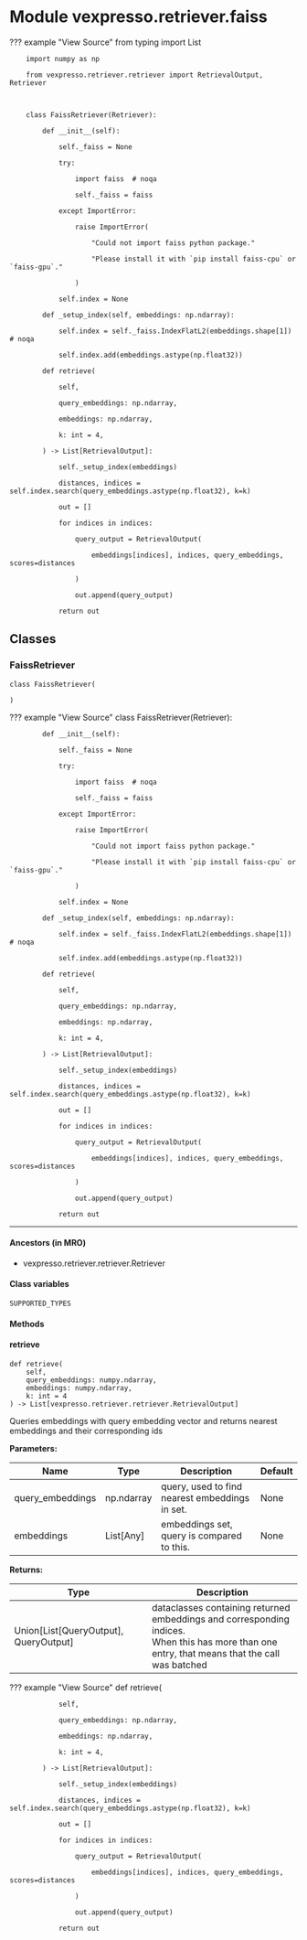 # Module vexpresso.retriever.faiss

??? example "View Source"
        from typing import List

        import numpy as np

        from vexpresso.retriever.retriever import RetrievalOutput, Retriever

        

        class FaissRetriever(Retriever):

            def __init__(self):

                self._faiss = None

                try:

                    import faiss  # noqa

                    self._faiss = faiss

                except ImportError:

                    raise ImportError(

                        "Could not import faiss python package."

                        "Please install it with `pip install faiss-cpu` or `faiss-gpu`."

                    )

                self.index = None

            def _setup_index(self, embeddings: np.ndarray):

                self.index = self._faiss.IndexFlatL2(embeddings.shape[1])  # noqa

                self.index.add(embeddings.astype(np.float32))

            def retrieve(

                self,

                query_embeddings: np.ndarray,

                embeddings: np.ndarray,

                k: int = 4,

            ) -> List[RetrievalOutput]:

                self._setup_index(embeddings)

                distances, indices = self.index.search(query_embeddings.astype(np.float32), k=k)

                out = []

                for indices in indices:

                    query_output = RetrievalOutput(

                        embeddings[indices], indices, query_embeddings, scores=distances

                    )

                    out.append(query_output)

                return out

## Classes

### FaissRetriever

```python3
class FaissRetriever(
    
)
```

??? example "View Source"
        class FaissRetriever(Retriever):

            def __init__(self):

                self._faiss = None

                try:

                    import faiss  # noqa

                    self._faiss = faiss

                except ImportError:

                    raise ImportError(

                        "Could not import faiss python package."

                        "Please install it with `pip install faiss-cpu` or `faiss-gpu`."

                    )

                self.index = None

            def _setup_index(self, embeddings: np.ndarray):

                self.index = self._faiss.IndexFlatL2(embeddings.shape[1])  # noqa

                self.index.add(embeddings.astype(np.float32))

            def retrieve(

                self,

                query_embeddings: np.ndarray,

                embeddings: np.ndarray,

                k: int = 4,

            ) -> List[RetrievalOutput]:

                self._setup_index(embeddings)

                distances, indices = self.index.search(query_embeddings.astype(np.float32), k=k)

                out = []

                for indices in indices:

                    query_output = RetrievalOutput(

                        embeddings[indices], indices, query_embeddings, scores=distances

                    )

                    out.append(query_output)

                return out

------

#### Ancestors (in MRO)

* vexpresso.retriever.retriever.Retriever

#### Class variables

```python3
SUPPORTED_TYPES
```

#### Methods

    
#### retrieve

```python3
def retrieve(
    self,
    query_embeddings: numpy.ndarray,
    embeddings: numpy.ndarray,
    k: int = 4
) -> List[vexpresso.retriever.retriever.RetrievalOutput]
```

Queries embeddings with query embedding vector and returns nearest embeddings and their corresponding ids

**Parameters:**

| Name | Type | Description | Default |
|---|---|---|---|
| query_embeddings | np.ndarray | query, used to find nearest embeddings in set. | None |
| embeddings | List[Any] | embeddings set, query is compared to this. | None |

**Returns:**

| Type | Description |
|---|---|
| Union[List[QueryOutput], QueryOutput] | dataclasses containing returned embeddings and corresponding indices.<br>When this has more than one entry, that means that the call was batched |

??? example "View Source"
            def retrieve(

                self,

                query_embeddings: np.ndarray,

                embeddings: np.ndarray,

                k: int = 4,

            ) -> List[RetrievalOutput]:

                self._setup_index(embeddings)

                distances, indices = self.index.search(query_embeddings.astype(np.float32), k=k)

                out = []

                for indices in indices:

                    query_output = RetrievalOutput(

                        embeddings[indices], indices, query_embeddings, scores=distances

                    )

                    out.append(query_output)

                return out
